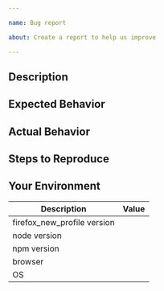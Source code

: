 ```yaml
---

name: Bug report

about: Create a report to help us improve

---
```



<!-- thanks for reaching out -->

<!-- before you proceed, please read and follow the instructions -->

<!-- feel free to add any supporting media such as screenshots or gifs -->


## Description

<!-- describe your issue - a clear and concise description of what the bug is -->


## Expected Behavior

<!-- describe the expected behavior -->


## Actual Behavior

<!-- describe what actually happened -->


## Steps to Reproduce

<!-- uncomment the following and list the steps -->
<!--
1. 
2. 
3. 
-->


## Your Environment

| Description           | Value                                           |
|-----------------------|-------------------------------------------------|
| firefox_new_profile version | <!-- add your firefox_new_profile version here -->    |
| node version          | <!-- add your node version here -->             |
| npm version           | <!-- add your npm version here -->              |
| browser               | <!-- add your browser and it's version here --> |
| OS                    | <!-- add your OS details here -->               |


<!-- don't hesitate to add any other relevant details -->

<!-- thanks! -->
